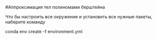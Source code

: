 #Аппроксимация тел полиномами берштейна


Что бы настроить все окружение и установить все нужные пакеты, 
наберите команду 

conda env create -f environment.yml
